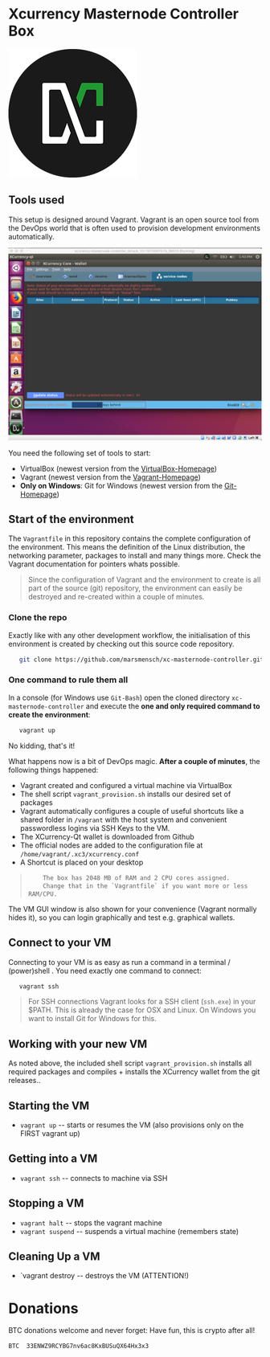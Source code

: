 # Xcurrency Masternode Controller Box

![XCurrency logo](/img/xc.png)

## Tools used

This setup is designed around Vagrant. Vagrant is an open source tool from the DevOps world that is often used to provision development environments automatically. 

![The final result](/img/vm_window.png)

You need the following set of tools to start:  

* VirtualBox (newest version from the [VirtualBox-Homepage])
* Vagrant (newest version from the [Vagrant-Homepage])
* **Only on Windows**: Git for Windows (newest version from the [Git-Homepage])

## Start of the environment

The `Vagrantfile` in this repository contains the complete configuration of the environment. This means the definition of the Linux distribution, the networking parameter, packages to install and many things more. Check the Vagrant documentation for pointers whats possible.

> Since the configuration of Vagrant and the environment to create is all part of the source (git) repository, the environment can easily be destroyed and re-created within a couple of minutes.

### Clone the repo

Exactly like with any other development workflow,  the initialisation of this environment is created by checking out this source code repository.
```sh
   git clone https://github.com/marsmensch/xc-masternode-controller.git
```

### One command to rule them all

In a console (for Windows use `Git-Bash`) open the cloned directory `xc-masternode-controller` and execute the **one and only required command to create the environment**:

```sh
   vagrant up
```

No kidding, that's it!

What happens now is a bit of DevOps magic. **After a couple of minutes**, the following things happened:

* Vagrant created and configured a virtual machine via VirtualBox
* The shell script `vagrant_provision.sh` installs our desired set of packages
* Vagrant automatically configures a couple of useful shortcuts like a shared folder in `/vagrant` with the host system and convenient passwordless logins via SSH Keys to the VM. 
* The XCurrency-Qt wallet is downloaded from Github
* The official nodes are added to the configuration file at `/home/vagrant/.xc3/xcurrency.conf`
* A Shortcut is placed on your desktop

>         The box has 2048 MB of RAM and 2 CPU cores assigned.
>         Change that in the `Vagrantfile` if you want more or less RAM/CPU.

The VM GUI window is also shown for your convenience (Vagrant normally hides it), so you can login graphically and test e.g. graphical wallets.

## Connect to your VM

Connecting to your VM is as easy as run a command in a terminal / (power)shell . You need exactly one command to connect:

```sh
   vagrant ssh
```

> For SSH connections Vagrant looks for a SSH client (`ssh.exe`) in your $PATH. This is already the case for OSX and Linux. On Windows you want to install Git for Windows for this.

## Working with your new VM

As noted above, the included shell script `vagrant_provision.sh` installs all required packages and compiles + installs the XCurrency wallet from the git releases..

## Starting the VM
- `vagrant up`                  -- starts or resumes the VM (also provisions only on the FIRST vagrant up)

## Getting into a VM
- `vagrant ssh`                 -- connects to machine via SSH

## Stopping a VM
- `vagrant halt`                -- stops the vagrant machine
- `vagrant suspend`             -- suspends a virtual machine (remembers state)

## Cleaning Up a VM
- `vagrant destroy              -- destroys the VM (ATTENTION!) 

# Donations

BTC donations welcome and never forget: Have fun, this is crypto after all!

```
BTC  33ENWZ9RCYBG7nv6ac8KxBUSuQX64Hx3x3
```

[Git-Homepage]: <https://github.com/git-for-windows/git/releases/latest>
[VirtualBox-Homepage]: <https://www.virtualbox.org/wiki/Downloads>
[Vagrant-Homepage]: <https://www.vagrantup.com/downloads.html>
[XCurrency-Homepage]: <https://xcurrency/>
